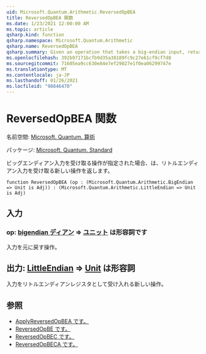 ```yaml
---
uid: Microsoft.Quantum.Arithmetic.ReversedOpBEA
title: ReversedOpBEA 関数
ms.date: 1/23/2021 12:00:00 AM
ms.topic: article
qsharp.kind: function
qsharp.namespace: Microsoft.Quantum.Arithmetic
qsharp.name: ReversedOpBEA
qsharp.summary: Given an operation that takes a big-endian input, returns a new operation that takes a little-endian input.
ms.openlocfilehash: 392b97171bcfb9d35a38189fc9c27e61cf9cf7d8
ms.sourcegitcommit: 71605ea9cc630e84e7ef29027e1f0ea06299747e
ms.translationtype: MT
ms.contentlocale: ja-JP
ms.lasthandoff: 01/26/2021
ms.locfileid: "98846470"
---
```

# <a name="reversedopbea-function"></a>ReversedOpBEA 関数

名前空間: [Microsoft. Quantum. 算術](xref:Microsoft.Quantum.Arithmetic)

パッケージ: [Microsoft. Quantum. Standard](https://nuget.org/packages/Microsoft.Quantum.Standard)


ビッグエンディアン入力を受け取る操作が指定された場合、は、リトルエンディアン入力を受け取る新しい操作を返します。

```qsharp
function ReversedOpBEA (op : (Microsoft.Quantum.Arithmetic.BigEndian => Unit is Adj)) : (Microsoft.Quantum.Arithmetic.LittleEndian => Unit is Adj)
```


## <a name="input"></a>入力

### <a name="op--bigendian--unit--is-adj"></a>op: [bigendian ディアン](xref:Microsoft.Quantum.Arithmetic.BigEndian) => [ユニット](xref:microsoft.quantum.lang-ref.unit)  は形容詞です

入力を元に戻す操作。



## <a name="output--littleendian--unit--is-adj"></a>出力: [LittleEndian](xref:Microsoft.Quantum.Arithmetic.LittleEndian) => [Unit](xref:microsoft.quantum.lang-ref.unit)  は形容詞

入力をリトルエンディアンレジスタとして受け入れる新しい操作。

## <a name="see-also"></a>参照

- [ApplyReversedOpBEA です。](xref:Microsoft.Quantum.Arithmetic.ApplyReversedOpBEA)
- [ReversedOpBE です。](xref:Microsoft.Quantum.Arithmetic.ReversedOpBE)
- [ReversedOpBEC です。](xref:Microsoft.Quantum.Arithmetic.ReversedOpBEC)
- [ReversedOpBECA です。](xref:Microsoft.Quantum.Arithmetic.ReversedOpBECA)